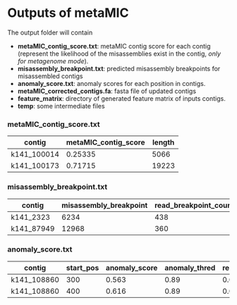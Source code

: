 # Outputs of metaMIC

The output folder will contain

- **metaMIC_contig_score.txt**: metaMIC contig score for each contig (represent the likelihood of the misassemblies exist in the contig, *only for metagenome mode*).
- **misassembly_breakpoint.txt**: predicted misassembly breakpoints for misassembled contigs
- **anomaly_score.txt**: anomaly scores for each position in contigs.
- **metaMIC_corrected_contigs.fa**: fasta file of updated contigs
- **feature_matrix**: directory of generated feature matrix of inputs contigs.
- **temp**: some intermediate files



### metaMIC_contig_score.txt

contig | metaMIC_contig_score | length
---|--- | ---
k141_100014 | 0.25335 | 5066
k141_100173 | 0.71715 | 19223

### misassembly_breakpoint.txt

contig |misassembly_breakpoint | read_breakpoint_count | read_breakpoint_ratio | anomaly_score | anomaly_thred | metaMIC_contig_score | contig_length
---|--- |--- |--- |--- |--- |--- |--- 
k141_2323 | 6234 | 438 | 0.88 | 0.99 | 0.89 | 0.92585 | 8327
k141_87949 | 12968 | 360 | 0.80 | 1 | 0.89 | 0.850 | 9817

### anomaly_score.txt
contig | start_pos | anomaly_score | anomaly_thred | read_breakpoint_ratio |
---|--- | --- | --- | --- 
k141_108860 | 300 | 0.563 | 0.89 | 0.02
k141_108860 | 400 | 0.616 | 0.89 |0.009
